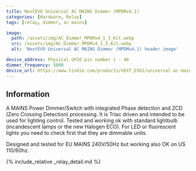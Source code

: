 ```yaml
---
title: NextEVO Universal AC MAINS Dimmer (MPDMv4.1)
categories: [Hardware, Relay]
tags: [relay, dimmer, ac mains]

image:
  path: /assets/img/AC_Dimmer_MPDMv4_1_3_Kit.webp
  src: /assets/img/AC_Dimmer_MPDMv4_1_3_Kit.webp
  alt: 'NextEVO Universal AC MAINS Dimmer (MPDMv4.1) header image'

device_address: Physical GPIO pin number 1 - 40
dimmer_frequency: 5000
device_url: https://www.tindie.com/products/nEXT_EVO1/universal-ac-mains-dimmer-mpdmv41/
---
```


## Information

A MAINS Power Dimmer/Switch with integrated Phase detection and ZCD (Zero Crossing Detection) processing. It is Triac driven and intended to be used for lighting control. Tested and working ok with standard lightbulb (incandescent lamps or the new Halogen ECO). For LED or fluorescent lights you need to check first that they are dimmable units.

Designed and tested for EU MAINS 240V/50Hz but working also OK on US 110/60hz.

{% include_relative _relay_detail.md %}
